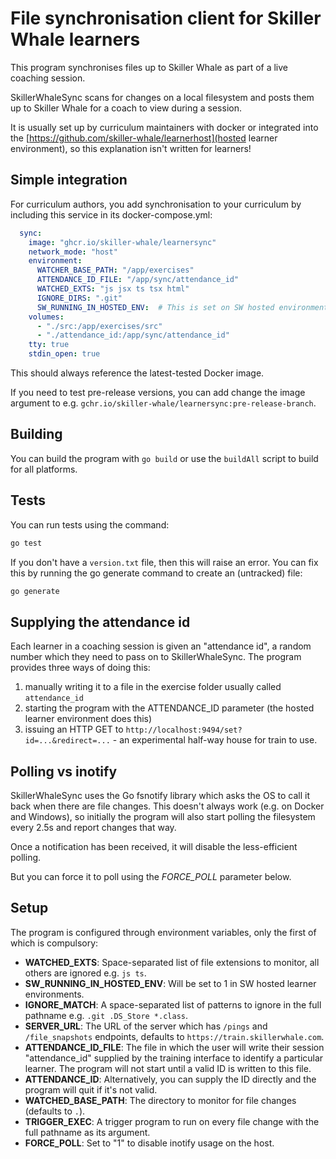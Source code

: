 # File synchronisation client for Skiller Whale learners

This program synchronises files up to Skiller Whale as part of a live coaching
session.

SkillerWhaleSync scans for changes on a local filesystem and posts them up to
Skiller Whale for a coach to view during a session.

It is usually set up by curriculum maintainers with docker or integrated into
the [https://github.com/skiller-whale/learnerhost](hosted learner environment),
so this explanation isn't written for learners!

## Simple integration

For curriculum authors, you add synchronisation to your curriculum by
including this service in its docker-compose.yml:

```yaml
  sync:
    image: "ghcr.io/skiller-whale/learnersync"
    network_mode: "host"
    environment:
      WATCHER_BASE_PATH: "/app/exercises"
      ATTENDANCE_ID_FILE: "/app/sync/attendance_id"
      WATCHED_EXTS: "js jsx ts tsx html"
      IGNORE_DIRS: ".git"
      SW_RUNNING_IN_HOSTED_ENV:  # This is set on SW hosted environment machines
    volumes:
      - "./src:/app/exercises/src"
      - "./attendance_id:/app/sync/attendance_id"
    tty: true
    stdin_open: true
```

This should always reference the latest-tested Docker image.

If you need to test pre-release versions, you can add change the image
argument to e.g. `gchr.io/skiller-whale/learnersync:pre-release-branch`.

## Building

You can build the program with `go build` or use the `buildAll` script to build for all platforms.

## Tests

You can run tests using the command:

```sh
go test
```

If you don't have a `version.txt` file, then this will raise an error.
You can fix this by running the go generate command to create an (untracked) file:

```sh
go generate
```

## Supplying the attendance id

Each learner in a coaching session is given an "attendance id", a random number which they need to pass on
to SkillerWhaleSync.  The program provides three ways of doing this:

1. manually writing it to a file in the exercise folder usually called `attendance_id`
2. starting the program with the ATTENDANCE_ID parameter (the hosted learner environment does this)
3. issuing an HTTP GET to `http://localhost:9494/set?id=...&redirect=...` - an experimental half-way house
   for train to use.

## Polling vs inotify

SkillerWhaleSync uses the Go fsnotify library which asks the OS to call it back when there are file changes.
This doesn't always work (e.g. on Docker and Windows), so initially the program will also start polling the
filesystem every 2.5s and report changes that way.

Once a notification has been received, it will disable the less-efficient polling.

But you can force it to poll using the *FORCE_POLL* parameter below.

## Setup

The program is configured through environment variables, only the first of which is compulsory:

* **WATCHED_EXTS**: Space-separated list of file extensions to monitor, all others are ignored e.g. `js ts`.
* **SW_RUNNING_IN_HOSTED_ENV**:  Will be set to 1 in SW hosted learner environments.
* **IGNORE_MATCH**: A space-separated list of patterns to ignore in the full pathname e.g. `.git .DS_Store *.class`.
* **SERVER_URL**: The URL of the server which has `/pings` and `/file_snapshots` endpoints, defaults to `https://train.skillerwhale.com`.
* **ATTENDANCE_ID_FILE**: The file in which the user will write their session "attendance_id" supplied by the training interface to identify a particular learner. The program will not start until a valid ID is written to this file.
* **ATTENDANCE_ID**: Alternatively, you can supply the ID directly and the program will quit if it's not valid.
* **WATCHED_BASE_PATH**: The directory to monitor for file changes (defaults to `.`).
* **TRIGGER_EXEC**: A trigger program to run on every file change with the full pathname as its argument.
* **FORCE_POLL**: Set to "1" to disable inotify usage on the host.
